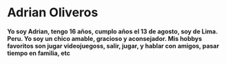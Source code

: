 # Adrian Oliveros


**Yo soy Adrian, tengo 16 años, cumplo años el 13 de agosto, soy de Lima. Peru. Yo soy un chico amable, gracioso y aconsejador. Mis hobbys favoritos son jugar videojuegoss, salir, jugar, y hablar con amigos, pasar tiempo en familia, etc**
 


